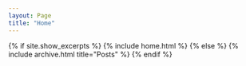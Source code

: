 ```yaml
---
layout: Page
title: "Home"
---
```


{% if site.show_excerpts %}
  {% include home.html %}
{% else %}
  {% include archive.html title="Posts" %}
{% endif %}
